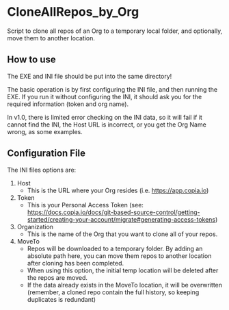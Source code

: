 # CloneAllRepos_by_Org
Script to clone all repos of an Org to a temporary local folder, and optionally, move them to another location.

## How to use
The EXE and INI file should be put into the same directory!

The basic operation is by first configuring the INI file, and then running the EXE.  If you run it without configuring the INI, it should ask you for the required information (token and org name).  

In v1.0, there is limited error checking on the INI data, so it will fail if it cannot find the INI, the Host URL is incorrect, or you get the Org Name wrong, as some examples.

## Configuration File
The INI files options are:

1. Host
    * This is the URL where your Org resides (i.e. https://app.copia.io)
2. Token
    * This is your Personal Access Token (see: https://docs.copia.io/docs/git-based-source-control/getting-started/creating-your-account/migrate#generating-access-tokens)
3. Organization
    * This is the name of the Org that you want to clone all of your repos.
4. MoveTo
    * Repos will be downloaded to a temporary folder.  By adding an absolute path here, you can move them repos to another location after cloning has been completed.  
    * When using this option, the initial temp location will be deleted after the repos are moved.
    * If the data already exists in the MoveTo location, it will be overwritten (remember, a cloned repo contain the full history, so keeping duplicates is redundant)